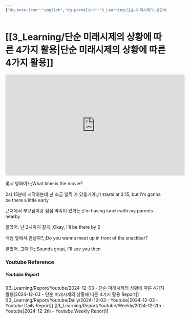 ```yaml
---
{"dg-note-icon":"english","dg-permalink":"3_Learning/단순-미래시제의-상황에-따른-4가지-활용","created-date":"2024-12-03 11:47:43 pm","date":"2024-12-03","type":"youtube","tags":["youtube","english","flashcards"],"aliases":null,"youtuber":"빨모쌤","channelName":"라이브 아카데미","link":"https://www.youtube.com/watch?v=KKvpYKNh1HA","img":"https://img.youtube.com/vi/KKvpYKNh1HA/0.jpg","dg-publish":true,"permalink":"/3_Learning/단순-미래시제의-상황에-따른-4가지-활용/","dgPassFrontmatter":true,"noteIcon":"english"}
---
```


# [[3_Learning/단순 미래시제의 상황에 따른 4가지 활용\|단순 미래시제의 상황에 따른 4가지 활용]]


<div class="container-root"><span></span></div><div><div class="container-root"><iframe width="560" height="315" src="https://www.youtube.com/embed/KKvpYKNh1HA" title="YouTube video player" frameborder="0" allow="accelerometer; autoplay; clipboard-write; encrypted-media; gyroscope; picture-in-picture; web-share" allowfullscreen=""></iframe></div></div>

몇시 영화야?;;What time is the movie?
<!--SR:!2024-12-12,4,270-->
2시 15분에 시작하는데 난 조금 일찍 가 있을거야;;It starts at 2:15, but i'm gonna be there a little early
<!--SR:!2024-12-30,15,290-->
근처에서 부모님이랑 점심 약속이 있거든;;I'm having lunch with my parents nearby
<!--SR:!2024-12-16,2,250-->
알았어. 난 2시까지 갈게;;Okay, I'll be there by 2
<!--SR:!2024-12-31,16,290-->
매점 앞에서 만날까?;;Do you wanna meet up in front of the snackbar?
<!--SR:!2024-12-25,10,270-->
알았어. 그때 봐;;Sounds great, I'll see you then
<!--SR:!2024-12-24,10,275-->












### Youtube Reference
##### Youtube Report
[[3_Learning/Report/Youtube/2024-12-03 - 단순 미래시제의 상황에 따른 4가지 활용\|2024-12-03 - 단순 미래시제의 상황에 따른 4가지 활용 Report]]
[[3_Learning/Report/Youtube/Daily/2024-12-03 - Youtube\|2024-12-03 - Youtube Daily Report]]
[[3_Learning/Report/Youtube/Weekly/2024-12-2th - Youtube\|2024-12-2th - Youtube Weekly Report]]

